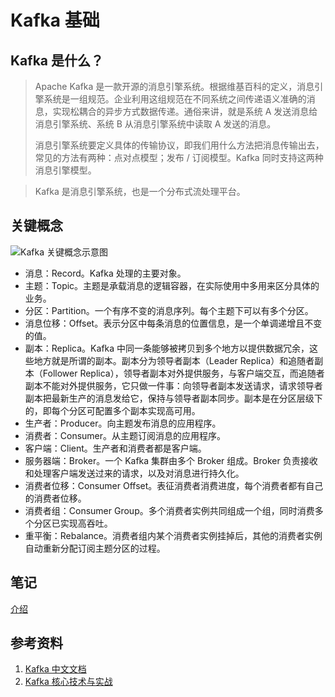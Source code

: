 # Kafka 基础

## Kafka 是什么？

> Apache Kafka 是一款开源的消息引擎系统。根据维基百科的定义，消息引擎系统是一组规范。企业利用这组规范在不同系统之间传递语义准确的消息，实现松耦合的异步方式数据传递。通俗来讲，就是系统 A 发送消息给消息引擎系统、系统 B 从消息引擎系统中读取 A 发送的消息。
>
> 消息引擎系统要定义具体的传输协议，即我们用什么方法把消息传输出去，常见的方法有两种：点对点模型；发布 / 订阅模型。Kafka 同时支持这两种消息引擎模型。

> Kafka 是消息引擎系统，也是一个分布式流处理平台。

## 关键概念

![Kafka 关键概念示意图](https://youdu-markdown.oss-cn-shanghai.aliyuncs.com/20191212190502.png)

- 消息：Record。Kafka 处理的主要对象。
- 主题：Topic。主题是承载消息的逻辑容器，在实际使用中多用来区分具体的业务。
- 分区：Partition。一个有序不变的消息序列。每个主题下可以有多个分区。
- 消息位移：Offset。表示分区中每条消息的位置信息，是一个单调递增且不变的值。
- 副本：Replica。Kafka 中同一条能够被拷贝到多个地方以提供数据冗余，这些地方就是所谓的副本。副本分为领导者副本（Leader Replica）和追随者副本（Follower Replica），领导者副本对外提供服务，与客户端交互，而追随者副本不能对外提供服务，它只做一件事：向领导者副本发送请求，请求领导者副本把最新生产的消息发给它，保持与领导者副本同步。副本是在分区层级下的，即每个分区可配置多个副本实现高可用。
- 生产者：Producer。向主题发布消息的应用程序。
- 消费者：Consumer。从主题订阅消息的应用程序。
- 客户端：Client。生产者和消费者都是客户端。
- 服务器端：Broker。一个 Kafka 集群由多个 Broker 组成。Broker 负责接收和处理客户端发送过来的请求，以及对消息进行持久化。
- 消费者位移：Consumer Offset。表征消费者消费进度，每个消费者都有自己的消费者位移。
- 消费者组：Consumer Group。多个消费者实例共同组成一个组，同时消费多个分区已实现高吞吐。
- 重平衡：Rebalance。消费者组内某个消费者实例挂掉后，其他的消费者实例自动重新分配订阅主题分区的过程。

## 笔记

[介绍](https://github.com/yiwanzhutourou/learning/tree/master/kafka-basics/notes/介绍.md)

## 参考资料

1. [Kafka 中文文档](http://kafka.apachecn.org/)
2. [Kafka 核心技术与实战](https://time.geekbang.org/column/intro/100029201)